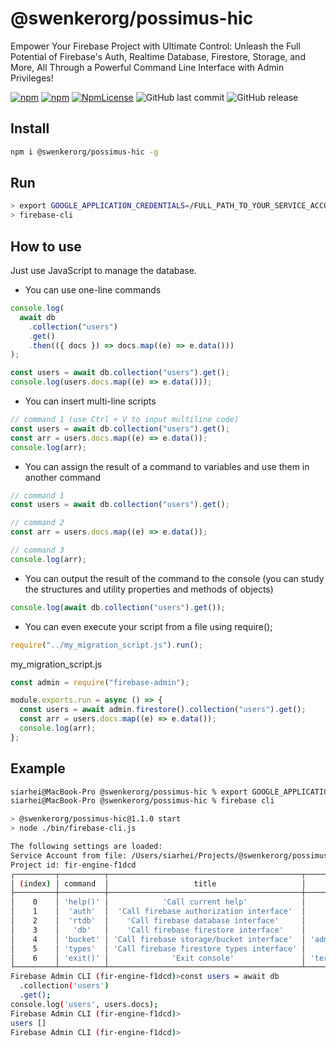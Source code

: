 # @swenkerorg/possimus-hic

Empower Your Firebase Project with Ultimate Control: Unleash the Full Potential of Firebase's Auth, Realtime Database, Firestore, Storage, and More, All Through a Powerful Command Line Interface with Admin Privileges!

[![npm](https://img.shields.io/npm/v/@swenkerorg/possimus-hic.svg)](https://www.npmjs.com/package/@swenkerorg/possimus-hic)
[![npm](https://img.shields.io/npm/dy/@swenkerorg/possimus-hic.svg)](https://www.npmjs.com/package/@swenkerorg/possimus-hic)
[![NpmLicense](https://img.shields.io/npm/l/@swenkerorg/possimus-hic.svg)](https://www.npmjs.com/package/@swenkerorg/possimus-hic)
![GitHub last commit](https://img.shields.io/github/last-commit/siarheidudko/@swenkerorg/possimus-hic.svg)
![GitHub release](https://img.shields.io/github/release/siarheidudko/@swenkerorg/possimus-hic.svg)

## Install

```bash
npm i @swenkerorg/possimus-hic -g
```

## Run

```bash
> export GOOGLE_APPLICATION_CREDENTIALS=/FULL_PATH_TO_YOUR_SERVICE_ACCOUNT.json
> firebase-cli
```

## How to use

Just use JavaScript to manage the database.

- You can use one-line commands

```js
console.log(
  await db
    .collection("users")
    .get()
    .then(({ docs }) => docs.map((e) => e.data()))
);
```

```js
const users = await db.collection("users").get();
console.log(users.docs.map((e) => e.data()));
```

- You can insert multi-line scripts

```js
// command 1 (use Ctrl + V to input multiline code)
const users = await db.collection("users").get();
const arr = users.docs.map((e) => e.data());
console.log(arr);
```

- You can assign the result of a command to variables and use them in another command

```js
// command 1
const users = await db.collection("users").get();
```

```js
// command 2
const arr = users.docs.map((e) => e.data());
```

```js
// command 3
console.log(arr);
```

- You can output the result of the command to the console (you can study the structures and utility properties and methods of objects)

```js
console.log(await db.collection("users").get());
```

- You can even execute your script from a file using require();

```js
require("../my_migration_script.js").run();
```

my_migration_script.js

```js
const admin = require("firebase-admin");

module.exports.run = async () => {
  const users = await admin.firestore().collection("users").get();
  const arr = users.docs.map((e) => e.data());
  console.log(arr);
};
```

## Example

```bash
siarhei@MacBook-Pro @swenkerorg/possimus-hic % export GOOGLE_APPLICATION_CREDENTIALS=/Users/siarhei/Projects/@swenkerorg/possimus-hic/serviceAccount.json
siarhei@MacBook-Pro @swenkerorg/possimus-hic % firebase cli

> @swenkerorg/possimus-hic@1.1.0 start
> node ./bin/firebase-cli.js

The following settings are loaded:
Service Account from file: /Users/siarhei/Projects/@swenkerorg/possimus-hic/serviceAccount.json
Project id: fir-engine-f1dcd
┌─────────┬──────────┬───────────────────────────────────────────┬─────────────────────────────┐
│ (index) │ command  │                   title                   │            alias            │
├─────────┼──────────┼───────────────────────────────────────────┼─────────────────────────────┤
│    0    │ 'help()' │            'Сall current help'            │          'help()'           │
│    1    │  'auth'  │  'Сall firebase authorization interface'  │       'admin.auth()'        │
│    2    │  'rtdb'  │    'Сall firebase database interface'     │     'admin.database()'      │
│    3    │   'db'   │    'Сall firebase firestore interface'    │     'admin.firestore()'     │
│    4    │ 'bucket' │ 'Сall firebase storage/bucket interface'  │ 'admin.storage().bucket()'  │
│    5    │ 'types'  │ 'Сall firebase firestore types interface' │      'admin.firestore'      │
│    6    │ 'exit()' │              'Exit console'               │ 'terminalInterface.close()' │
└─────────┴──────────┴───────────────────────────────────────────┴─────────────────────────────┘
Firebase Admin CLI (fir-engine-f1dcd)>const users = await db
  .collection('users')
  .get();
console.log('users', users.docs);
Firebase Admin CLI (fir-engine-f1dcd)>
users []
Firebase Admin CLI (fir-engine-f1dcd)>
```
